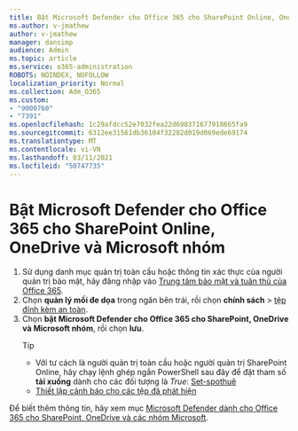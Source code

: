 ```yaml
---
title: Bật Microsoft Defender cho Office 365 cho SharePoint Online, OneDrive và Microsoft nhóm
ms.author: v-jmathew
author: v-jmathew
manager: dansimp
audience: Admin
ms.topic: article
ms.service: o365-administration
ROBOTS: NOINDEX, NOFOLLOW
localization_priority: Normal
ms.collection: Adm_O365
ms.custom:
- "9000760"
- "7391"
ms.openlocfilehash: 1c29afdcc52e7032fea22d698371677918665fa9
ms.sourcegitcommit: 6312ee31561db36104f32282d019d069ede69174
ms.translationtype: MT
ms.contentlocale: vi-VN
ms.lasthandoff: 03/11/2021
ms.locfileid: "50747735"
---
```

# <a name="enable-microsoft-defender-for-office-365-for-sharepoint-online-onedrive-and-microsoft-teams"></a>Bật Microsoft Defender cho Office 365 cho SharePoint Online, OneDrive và Microsoft nhóm

1. Sử dụng danh mục quản trị toàn cầu hoặc thông tin xác thực của người quản trị bảo mật, hãy đăng nhập vào [Trung tâm bảo mật và tuân thủ của Office 365](https://protection.office.com/).
2. Chọn **quản lý mối đe dọa** trong ngăn bên trái, rồi chọn **chính sách**  >  [tệp đính kèm an toàn](https://protection.office.com/safeattachment).
3. Chọn **bật Microsoft Defender cho Office 365 cho SharePoint, OneDrive và Microsoft nhóm**, rồi chọn **lưu**.
    > [!TIP]
    >
    > - Với tư cách là người quản trị toàn cầu hoặc người quản trị SharePoint Online, hãy chạy lệnh ghép ngắn PowerShell sau đây để đặt tham số **tải xuống** dành cho các đối tượng là *True*: [Set-spothuê](https://go.microsoft.com/fwlink/?linkid=2092301)
    > - [Thiết lập cảnh báo cho các tệp đã phát hiện](https://go.microsoft.com/fwlink/?linkid=2092110)

Để biết thêm thông tin, hãy xem mục [Microsoft Defender dành cho Office 365 cho SharePoint, OneDrive và các nhóm Microsoft](https://go.microsoft.com/fwlink/?linkid=2092041).
